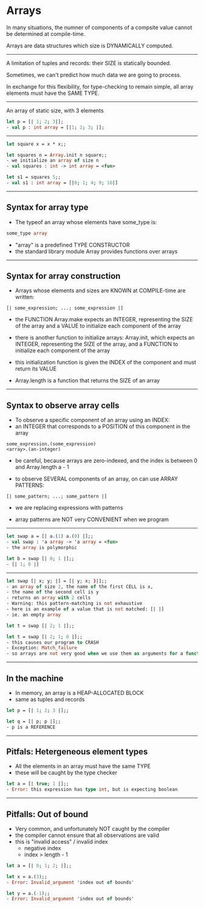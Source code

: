 # Arrays

In many situations, the numner of components of a compsite value cannot be
determined at compile-time.

Arrays are data structures which size is DYNAMICALLY computed.

------------------------------------------------------------
A limitation of tuples and records: their SIZE is statically bounded.

Sometimes, we can't predict how much data we are going to process.

In exchange for this flexibility, for type-checking to remain simple, all array
elements must have the SAME TYPE.

------------------------------------------------------------
An array of static size, with 3 elements
```ocaml
let p = [| 1; 2; 3|];
- val p : int array = [|1; 2; 3; |];

```
------------------------------------------------------------
```ocaml
let square x = x * x;;

let squares n = Array.init n square;;
- we initialize an array of size n
- val squares : int -> int array = <fun>

let s1 = squares 5;;
- val s1 : int array = [|0; 1; 4; 9; 16|]

```

------------------------------------------------------------
## Syntax for array type
- The typeof an array whose elements have some_type is:
```ocaml
some_type array
```

- "array" is a predefined TYPE CONSTRUCTOR
- the standard library module Array provides functions over arrays

------------------------------------------------------------
## Syntax for array construction
- Arrays whose elements and sizes are KNOWN at COMPILE-time are written:
```
[| some_expression; ...; some_expression |]
```

- the FUNCTION Array.make expects an INTEGER, representing the SIZE of the array
  and a VALUE to initialize each component of the array

- there is another function to initialize arrays: Array.init, which expects
  an INTEGER, representing the SIZE of the array, and a FUNCTION to initialize
  each component of the array

- this initialization function is given the INDEX of the component
  and must return its VALUE

- Array.length is a function that returns the SIZE of an array

------------------------------------------------------------
## Syntax to observe array cells
- To observe a specific component of an array using an INDEX:
- an INTEGER that corresponds to a POSITION of this component in the array
```
some_expression.(some_expression)
<array>.(an-integer)
```

- be careful, because arrays are zero-indexed, and the index is between
  0 and Array.length a - 1

- to observe SEVERAL components of an array, on can use ARRAY PATTERNS:
```
[| some_pattern; ...; some_pattern |]
```
- we are replacing expressions with patterns

- array patterns are NOT very CONVENIENT when we program

------------------------------------------------------------
```ocaml
let swap a = [| a.(1) a.(0) |];;
- val swap : 'a array -> 'a array = <fun>
- the array is polymorphic

let b = swap [| 0; 1 |];;
- [| 1; 0 |]
```

------------------------------------------------------------
```ocaml
let swap [| x; y; |] = [| y; x; }|];;
- an array of size 2, the name of the first CELL is x,
- the name of the second cell is y
- returns an array with 2 cells
- Warning: this pattern-matching is not exhaustive
- here is an example of a value that is not matched: [| |]
- ie. an empty array

let t = swap [| 2; 1 |];;

let t = swap [| 2; 1; 0 |];;
- this causes our program to CRASH
- Exception: Match_failure
- so arrays are not very good when we use them as arguments for a function
```

------------------------------------------------------------
## In the machine

- In memory, an array is a HEAP-ALLOCATED BLOCK
- same as tuples and records

```ocaml
let p = [| 1; 2; 3 |];;

let q = [| p; p |];;
- p is a REFERENCE

```

------------------------------------------------------------
## Pitfals: Hetergeneous element types
- All the elements in an array must have the same TYPE
- these will be caught by the type checker
```ocaml
let a = [| true; 1 |];;
- Error: this expression has type int, but is expecting boolean

```

------------------------------------------------------------
## Pitfalls: Out of bound
- Very common, and unfortunately NOT caught by the compiler
- the compiler cannot ensure that all observations are valid
- this is "invalid access" / invalid index
  - negative index
  - index > length - 1

```ocaml
let a = [| 0; 1; 2; |];;

let x = a.(3);;
- Error: Invalid_argument 'index out of bounds'

let y = a.(-1);;
- Error: Invalid_argument 'index out of bounds'
```
